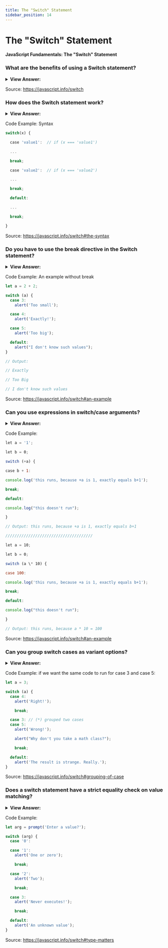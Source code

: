```yaml
---
title: The "Switch" Statement
sidebar_position: 14
---
```


# The "Switch" Statement

**JavaScript Fundamentals: The "Switch" Statement**

<head>
  <title>The "Switch" Statement - JavaScript Interview Questions & Answers</title>
  <meta charSet="utf-8" />
</head>

### What are the benefits of using a Switch statement?

<details>
  <summary><strong>View Answer:</strong></summary>
  <div>
  <div><strong>Interview Response:</strong> A switch statement can replace multiple if checks, it is more descriptive, and easier to read.</div><br />
  <div><strong>Technical Response:</strong> A switch statement can replace multiple if checks. It gives a more descriptive way to compare a value with multiple variants and it is easier to read.<br /><br />
  </div>
  </div>
</details>

Source: <https://javascript.info/switch>

### How does the Switch statement work?

<details>
  <summary><strong>View Answer:</strong></summary>
  <div>
  <div><strong>Interview Response:</strong> The switch statement works by checking the initial value against the case values. If the initial value equals one of the case values, then it stops. A default value is used if the case is not found to equal the initial value.
</div>
  </div>
</details>

Code Example: Syntax

```js
switch(x) {

  case 'value1':  // if (x === 'value1')

  ...

  break;

  case 'value2':  // if (x === 'value2')

  ...

  break;

  default:

  ...

  break;

}
```

Source: <https://javascript.info/switch#the-syntax>

### Do you have to use the break directive in the Switch statement?

<details>
  <summary><strong>View Answer:</strong></summary>
  <div>
  <div><strong>Interview Response:</strong> No, but caution should be used because the execution continues with the next case without any checks. It is recommended that we use a break statement.
</div>
  </div>
</details>

Code Example: An example without break

```js
let a = 2 + 2;

switch (a) {
  case 3:
    alert('Too small');

  case 4:
    alert('Exactly!');

  case 5:
    alert('Too big');

  default:
    alert("I don't know such values");
}

// Output:

// Exactly

// Too Big

// I don't know such values
```

Source: <https://javascript.info/switch#an-example>

### Can you use expressions in switch/case arguments?

<details>
  <summary><strong>View Answer:</strong></summary>
  <div>
  <div><strong>Interview Response:</strong> Yes, both switch and case allow arbitrary expressions.
</div>
  </div>
</details>

Code Example:

```js
let a = '1';

let b = 0;

switch (+a) {

case b + 1:

console.log('this runs, because +a is 1, exactly equals b+1');

break;

default:

console.log("this doesn't run");

}

// Output: this runs, because +a is 1, exactly equals b+1

//////////////////////////////////////

let a = 10;

let b = 0;

switch (a \* 10) {

case 100:

console.log('this runs, because +a is 1, exactly equals b+1');

break;

default:

console.log("this doesn't run");

}

// Output: this runs, because a * 10 = 100
```

Source: <https://javascript.info/switch#an-example>

### Can you group switch cases as variant options?

<details>
  <summary><strong>View Answer:</strong></summary>
  <div>
  <div><strong>Interview Response:</strong> Yes, several variants of the case which share the same return code can be grouped.
</div>
  </div>
</details>

Code Example: if we want the same code to run for case 3 and case 5:

```js
let a = 3;

switch (a) {
  case 4:
    alert('Right!');

    break;

  case 3: // (*) grouped two cases
  case 5:
    alert('Wrong!');

    alert("Why don't you take a math class?");

    break;

  default:
    alert('The result is strange. Really.');
}
```

Source: <https://javascript.info/switch#grouping-of-case>

### Does a switch statement have a strict equality check on value matching?

<details>
  <summary><strong>View Answer:</strong></summary>
  <div>
  <div><strong>Interview Response:</strong> Yes, the values must be of the same data type to match. The case value that does not, will not execute.
</div>
  </div>
</details>

Code Example:

```js
let arg = prompt('Enter a value?');

switch (arg) {
  case '0':

  case '1':
    alert('One or zero');

    break;

  case '2':
    alert('Two');

    break;

  case 3:
    alert('Never executes!');

    break;

  default:
    alert('An unknown value');
}
```

Source: <https://javascript.info/switch#type-matters>
